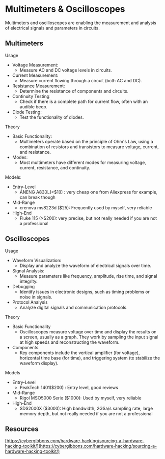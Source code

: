 # Multimeters & Oscilloscopes

Multimeters and oscilloscopes are enabling the measurement and analysis of electrical signals and parameters in circuits.

## Multimeters

Usage

* Voltage Measurement:&#x20;
  * Measure AC and DC voltage levels in circuits.
* Current Measurement:&#x20;
  * Measure current flowing through a circuit (both AC and DC).
* Resistance Measurement:&#x20;
  * Determine the resistance of components and circuits.
* Continuity Testing:&#x20;
  * Check if there is a complete path for current flow, often with an audible beep.
* Diode Testing:&#x20;
  * Test the functionality of diodes.

Theory

* Basic Functionality:&#x20;
  * Multimeters operate based on the principle of Ohm's Law, using a combination of resistors and transistors to measure voltage, current, and resistance.
* Modes:&#x20;
  * Most multimeters have different modes for measuring voltage, current, resistance, and continuity.

Models:

* Entry-Level
  * ANENG A830L(<$10) : very cheap one from Aliexpress for example, can break though
* Mid-Range
  * crenova ms8223d ($25): Frequently used by myself, very reliable
* High-End
  * Fluke 115 (>$200): very precise, but not really needed if you are not a professional

## Oscilloscopes

Usage

* Waveform Visualization:&#x20;
  * Display and analyze the waveform of electrical signals over time.
* Signal Analysis:&#x20;
  * Measure parameters like frequency, amplitude, rise time, and signal integrity.
* Debugging
  * Identify issues in electronic designs, such as timing problems or noise in signals.
* Protocol Analysis
  * Analyze digital signals and communication protocols.

Theory

* Basic Functionality
  * Oscilloscopes measure voltage over time and display the results on a screen, usually as a graph. They work by sampling the input signal at high speeds and reconstructing the waveform.
* Components
  * Key components include the vertical amplifier (for voltage), horizontal time base (for time), and triggering system (to stabilize the waveform display).

Models

* Entry-Level
  * PeakTech 1401($200) : Entry level, good reviews
* Mid-Range
  * Rigol MSO5000 Serie ($1000): Used by myself, very reliable
* High-End
  * SDS2000X ($3000): High bandwidth, 2GSa/s sampling rate, large memory depth, but not really needed if you are not a professional

## Resources

[https://cybergibbons.com/hardware-hacking/sourcing-a-hardware-hacking-toolkit/](https://cybergibbons.com/hardware-hacking/sourcing-a-hardware-hacking-toolkit/)
